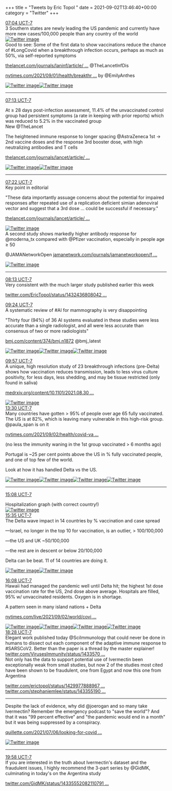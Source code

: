 +++
title = "Tweets by Eric Topol " 
date = 2021-09-02T13:46:40+00:00
category = "Twitter"
+++
<div class="tweet"> 
<div class="profile"> 
<a href="https://twitter.com/erictopol/status/1433430686241722379" target="_blank" rel="noreferer">07:04 UCT-7</a> 
</div> 
<div class="content"> 
3 Southern states are newly leading the US pandemic and currently have more new cases/100,000 people than any country of the world </div> 
<a href="/twitter/erictopol/images/E-SRDDKVgAkIAZj.jpg"  ><img src="/twitter/erictopol/images/E-SRDDKVgAkIAZj.jpg" alt="Twitter image" ></img></a></div> 
<div class="thread"> 
<div class="thread-content"> 
Good to see: Some of the first data to show vaccinations reduce the chance of #LongCovid when a breakthrough infection occurs, perhaps as much as 50%, via self-reported symptoms

<a href="https://www.thelancet.com/journals/laninf/article/PIIS1473-3099(21)00460-6/fulltext" target="_blank" rel="noreferer">thelancet.com/journals/laninf/article/ ...</a> 
 @TheLancetInfDis 

<a href="https://www.nytimes.com/2021/09/01/health/breakthrough-infections-long-covid.html?searchResultPosition=1" target="_blank" rel="noreferer">nytimes.com/2021/09/01/health/breakthr ...</a> 
 by @EmilyAnthes </div> 
<a href="/twitter/erictopol/images/E-SM3eYVUAsfeZp.jpg"  ><img src="/twitter/erictopol/images/E-SM3eYVUAsfeZp.jpg" alt="Twitter image" ></img></a><a href="/twitter/erictopol/images/E-SNPKsUcAEQOos.jpg"  ><img src="/twitter/erictopol/images/E-SNPKsUcAEQOos.jpg" alt="Twitter image" ></img></a><hr><div class="profile"> 
<a href="https://twitter.com/erictopol/status/1433432972498067467" target="_blank" rel="noreferer">07:13 UCT-7</a> 
</div> 
<div class="content"> 
At ≥ 28 days post-infection assessment, 11.4% of the unvaccinated control group had persistent symptoms (a rate in keeping with prior reports) which was reduced to 5.2% in the vaccinated group</div> 
</div> 
<div class="thread"> 
<div class="thread-content"> 
New @TheLancet 

The heightened immune response to longer spacing @AstraZeneca 1st -&gt; 2nd vaccine doses and the response 3rd booster dose, with high neutralizing antibodies and T cells

<a href="https://www.thelancet.com/journals/lancet/article/PIIS0140-6736(21)01699-8/fulltext" target="_blank" rel="noreferer">thelancet.com/journals/lancet/article/ ...</a> 
 </div> 
<a href="/twitter/erictopol/images/E-PD2HAUUAA1nBo.jpg"  ><img src="/twitter/erictopol/images/E-PD2HAUUAA1nBo.jpg" alt="Twitter image" ></img></a><a href="/twitter/erictopol/images/E-PD4APVcAcPjcJ.jpg"  ><img src="/twitter/erictopol/images/E-PD4APVcAcPjcJ.jpg" alt="Twitter image" ></img></a><hr><div class="profile"> 
<a href="https://twitter.com/erictopol/status/1433435150503735297" target="_blank" rel="noreferer">07:22 UCT-7</a> 
</div> 
<div class="content"> 
Key point in editorial

"These data importantly assuage concerns about the potential for impaired responses after repeated use of a replication deficient simian adenoviral vector and suggest that a 3rd dose ... could be successful if necessary."

<a href="https://www.thelancet.com/journals/lancet/article/PIIS0140-6736(21)01817-1/fulltext" target="_blank" rel="noreferer">thelancet.com/journals/lancet/article/ ...</a> 
 </div> 
<a href="/twitter/erictopol/images/E-SVj8zVIAQ0Yad.jpg"  ><img src="/twitter/erictopol/images/E-SVj8zVIAQ0Yad.jpg" alt="Twitter image" ></img></a></div> 
<div class="thread"> 
<div class="thread-content"> 
A second study shows markedly higher antibody response for @moderna_tx compared with @Pfizer vaccination, especially in people age ≥ 50

@JAMANetworkOpen <a href="https://jamanetwork.com/journals/jamanetworkopen/fullarticle/2783685" target="_blank" rel="noreferer">jamanetwork.com/journals/jamanetworkopen/f ...</a> 
 </div> 
<a href="/twitter/erictopol/images/E-ScIfUUcAAgwiK.jpg"  ><img src="/twitter/erictopol/images/E-ScIfUUcAAgwiK.jpg" alt="Twitter image" ></img></a><hr><div class="profile"> 
<a href="https://twitter.com/erictopol/status/1433448004673892359" target="_blank" rel="noreferer">08:13 UCT-7</a> 
</div> 
<div class="content"> 
Very consistent with the much larger study published earlier this week

<a href="https://twitter.com/EricTopol/status/1432436808042749952" target="_blank" rel="noreferer">twitter.com/EricTopol/status/1432436808042 ...</a> 
</div> 
</div> 
<div class="tweet"> 
<div class="profile"> 
<a href="https://twitter.com/erictopol/status/1433465783162601480" target="_blank" rel="noreferer">09:24 UCT-7</a> 
</div> 
<div class="content"> 
A systematic review of #AI for mammography is very disappointing

"Thirty four (94%) of 36 AI systems evaluated in these studies were less accurate than a single radiologist, and all were less accurate than consensus of two or more radiologists"

<a href="https://www.bmj.com/content/374/bmj.n1872" target="_blank" rel="noreferer">bmj.com/content/374/bmj.n1872</a> 
 @bmj_latest </div> 
<a href="/twitter/erictopol/images/E-SwuhJVgAQ5Rax.jpg"  ><img src="/twitter/erictopol/images/E-SwuhJVgAQ5Rax.jpg" alt="Twitter image" ></img></a><a href="/twitter/erictopol/images/E-SwvlSVkAAgpPj.jpg"  ><img src="/twitter/erictopol/images/E-SwvlSVkAAgpPj.jpg" alt="Twitter image" ></img></a><a href="/twitter/erictopol/images/E-SwxEXVQAIq3bo.jpg"  ><img src="/twitter/erictopol/images/E-SwxEXVQAIq3bo.jpg" alt="Twitter image" ></img></a></div> 
<div class="tweet"> 
<div class="profile"> 
<a href="https://twitter.com/erictopol/status/1433474136332931077" target="_blank" rel="noreferer">09:57 UCT-7</a> 
</div> 
<div class="content"> 
A unique, high resolution study of 23 breakthrough infections (pre-Delta) shows how vaccination reduces transmission, leads to less virus culture positivity, for less days, less shedding, and may be tissue restricted (only found in saliva)

<a href="https://www.medrxiv.org/content/10.1101/2021.08.30.21262701v1" target="_blank" rel="noreferer">medrxiv.org/content/10.1101/2021.08.30 ...</a> 
 </div> 
<a href="/twitter/erictopol/images/E-S4hlUVkAQkWgF.jpg"  ><img src="/twitter/erictopol/images/E-S4hlUVkAQkWgF.jpg" alt="Twitter image" ></img></a></div> 
<div class="tweet"> 
<div class="profile"> 
<a href="https://twitter.com/erictopol/status/1433527755728056325" target="_blank" rel="noreferer">13:30 UCT-7</a> 
</div> 
<div class="content"> 
Many countries have gotten &gt; 95% of people over age 65 fully vaccinated. The US is at 82%, which is leaving many vulnerable in this high-risk group. @paula_span is on it

<a href="https://www.nytimes.com/2021/09/02/health/covid-vaccines-seniors.html" target="_blank" rel="noreferer">nytimes.com/2021/09/02/health/covid-va ...</a> 


(no less the immunity waning in the 1st group vaccinated &gt; 6 months ago)</div> 
</div> 
<div class="thread"> 
<div class="thread-content"> 
Portugal is ~25 per cent points above the US in % fully vaccinated people, and one of top few of the world.

Look at how it has handled Delta vs the US. </div> 
<a href="/twitter/erictopol/images/E-T3KwZVcB8fJOi.jpg"  ><img src="/twitter/erictopol/images/E-T3KwZVcB8fJOi.jpg" alt="Twitter image" ></img></a><a href="/twitter/erictopol/images/E-T3MNLUcAI8gs2.jpg"  ><img src="/twitter/erictopol/images/E-T3MNLUcAI8gs2.jpg" alt="Twitter image" ></img></a><a href="/twitter/erictopol/images/E-T3NBXVcBIySQk.jpg"  ><img src="/twitter/erictopol/images/E-T3NBXVcBIySQk.jpg" alt="Twitter image" ></img></a><a href="/twitter/erictopol/images/E-T3QF0VcCcvFzQ.jpg"  ><img src="/twitter/erictopol/images/E-T3QF0VcCcvFzQ.jpg" alt="Twitter image" ></img></a><hr><div class="profile"> 
<a href="https://twitter.com/erictopol/status/1433552461910867970" target="_blank" rel="noreferer">15:08 UCT-7</a> 
</div> 
<div class="content"> 
Hospitalization graph (with correct country!) </div> 
<a href="/twitter/erictopol/images/E-UAU0nVcEEkAud.jpg"  ><img src="/twitter/erictopol/images/E-UAU0nVcEEkAud.jpg" alt="Twitter image" ></img></a></div> 
<div class="tweet"> 
<div class="profile"> 
<a href="https://twitter.com/erictopol/status/1433559123820363796" target="_blank" rel="noreferer">15:35 UCT-7</a> 
</div> 
<div class="content"> 
The Delta wave impact in 14 countries by % vaccination and case spread

—Israel, no longer in the top 10 for vaccination, is an outlier, &gt; 100/100,000

—the US and UK ~50/100,000

—the rest are in descent or below 20/100,000

Delta can be beat. 11 of 14 countries are doing it. </div> 
<a href="/twitter/erictopol/images/E-UENE2VQAEzuA0.jpg"  ><img src="/twitter/erictopol/images/E-UENE2VQAEzuA0.jpg" alt="Twitter image" ></img></a><a href="/twitter/erictopol/images/E-UEaC7VkAQ6RS3.jpg"  ><img src="/twitter/erictopol/images/E-UEaC7VkAQ6RS3.jpg" alt="Twitter image" ></img></a></div> 
<div class="tweet"> 
<div class="profile"> 
<a href="https://twitter.com/erictopol/status/1433567655579906048" target="_blank" rel="noreferer">16:08 UCT-7</a> 
</div> 
<div class="content"> 
Hawaii had managed the pandemic well until Delta hit; the highest 1st dose vaccination rate for the US, 2nd dose above average. Hospitals are filled, 95% w/ unvaccinated residents. Oxygen is in shortage.

A pattern seen in many island nations + Delta

<a href="https://www.nytimes.com/live/2021/09/02/world/covid-delta-variant-vaccine?type=styln-live-updates&label=coronavirus%20updates&index=0#hawaii-covid-oxygen-shortage" target="_blank" rel="noreferer">nytimes.com/live/2021/09/02/world/covi ...</a> 
 </div> 
<a href="/twitter/erictopol/images/E-UNwkNUYAczHRg.jpg"  ><img src="/twitter/erictopol/images/E-UNwkNUYAczHRg.jpg" alt="Twitter image" ></img></a><a href="/twitter/erictopol/images/E-ULeSUVEAE-JO_.jpg"  ><img src="/twitter/erictopol/images/E-ULeSUVEAE-JO_.jpg" alt="Twitter image" ></img></a><a href="/twitter/erictopol/images/E-UMGU0UYAYS_JG.jpg"  ><img src="/twitter/erictopol/images/E-UMGU0UYAYS_JG.jpg" alt="Twitter image" ></img></a><a href="/twitter/erictopol/images/E-UM_P8VkAETp11.jpg"  ><img src="/twitter/erictopol/images/E-UM_P8VkAETp11.jpg" alt="Twitter image" ></img></a></div> 
<div class="tweet"> 
<div class="profile"> 
<a href="https://twitter.com/erictopol/status/1433602892443709463" target="_blank" rel="noreferer">18:28 UCT-7</a> 
</div> 
<div class="content"> 
Elegant work published today @SciImmunology that could never be done in humans to dissect out each component of the adaptive immune response to #SARSCoV2. Better than the paper is a thread by the master explainer! <a href="https://twitter.com/VirusesImmunity/status/1433570048715763714" target="_blank" rel="noreferer">twitter.com/VirusesImmunity/status/1433570 ...</a> 
</div> 
</div> 
<div class="thread"> 
<div class="thread-content"> 
Not only has the data to support potential use of Ivermectin been exceptionally weak from small studies, but now 2 of the studies most cited have been shown to be fraudulent, one from Egypt and now this one from Argentina

<a href="https://twitter.com/erictopol/status/1429977888967729170?s=21" target="_blank" rel="noreferer">twitter.com/erictopol/status/1429977888967 ...</a> 
 <a href="https://twitter.com/stephaniemlee/status/1433551906480148480" target="_blank" rel="noreferer">twitter.com/stephaniemlee/status/143355190 ...</a> 
</div> 
<hr><div class="thread-content"> 
Despite the lack of evidence, why did @joerogan and so many take Ivermectin?  Remember the emergency podcast to "save the world"? And that it was "99 percent effective" and "the pandemic would end in a month" but it was being suppressed by a conspiracy.

<a href="https://quillette.com/2021/07/06/looking-for-covid-19-miracle-drugs-we-already-have-them-theyre-called-vaccines/" target="_blank" rel="noreferer">quillette.com/2021/07/06/looking-for-covid ...</a> 
 </div> 
<a href="/twitter/erictopol/images/E-U8Hy1VQAM3h8s.png"  ><img src="/twitter/erictopol/images/E-U8Hy1VQAM3h8s.png" alt="Twitter image" ></img></a><hr><div class="profile"> 
<a href="https://twitter.com/erictopol/status/1433625537134542848" target="_blank" rel="noreferer">19:58 UCT-7</a> 
</div> 
<div class="content"> 
If you are interested in the truth about Ivermectin's dataset and the fraudulent issues, I highly recommend the 3-part series by @GidMK, culminating in today's on the Argentina study 

<a href="https://twitter.com/GidMK/status/1433555208211079171" target="_blank" rel="noreferer">twitter.com/GidMK/status/14335552082110791 ...</a> 
</div> 
</div> 


